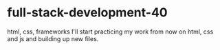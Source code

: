 # full-stack-development-40
html, css, frameworks
I'll start practicing my work from now on html, css and js and building up new files.
